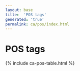 ```yaml
---
layout: base
title:  'POS tags'
generated: 'true'
permalink: ca/pos/index.html
---
```


# POS tags

{% include ca-pos-table.html %}
